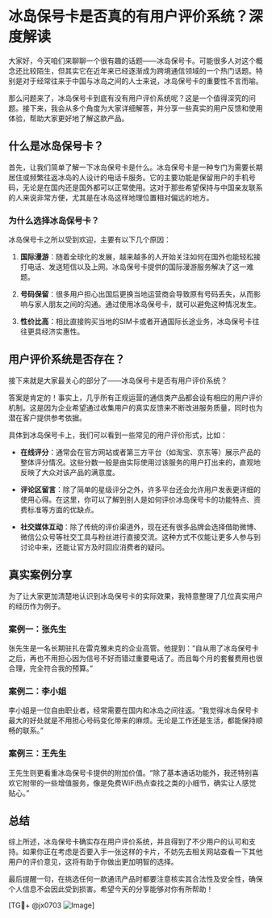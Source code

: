 # 冰岛保号卡是否真的有用户评价系统？深度解读

大家好，今天咱们来聊聊一个很有趣的话题——冰岛保号卡。可能很多人对这个概念还比较陌生，但其实它在近年来已经逐渐成为跨境通信领域的一个热门话题。特别是对于经常往来于中国与冰岛之间的人士来说，冰岛保号卡的重要性不言而喻。

那么问题来了，冰岛保号卡到底有没有用户评价系统呢？这是一个值得深究的问题。接下来，我会从多个角度为大家详细解答，并分享一些真实的用户反馈和使用体验，帮助大家更好地了解这款产品。

## 什么是冰岛保号卡？

首先，让我们简单了解一下冰岛保号卡是什么。冰岛保号卡是一种专门为需要长期居住或频繁往返冰岛的人设计的电话卡服务。它的主要功能是保留用户的手机号码，无论是在国内还是国外都可以正常使用。这对于那些希望保持与中国亲友联系的人来说非常方便，尤其是在冰岛这样地理位置相对偏远的地方。

### 为什么选择冰岛保号卡？

冰岛保号卡之所以受到欢迎，主要有以下几个原因：

1. **国际漫游**：随着全球化的发展，越来越多的人开始关注如何在国外也能轻松接打电话、发送短信以及上网。冰岛保号卡提供的国际漫游服务解决了这一难题。
   
2. **号码保留**：很多用户担心出国后更换当地运营商会导致原有号码丢失，从而影响与家人朋友之间的沟通。通过使用冰岛保号卡，就可以避免这种情况发生。

3. **性价比高**：相比直接购买当地的SIM卡或者开通国际长途业务，冰岛保号卡往往更具经济实惠性。

## 用户评价系统是否存在？

接下来就是大家最关心的部分了——冰岛保号卡是否有用户评价系统？

答案是肯定的！事实上，几乎所有正规运营的通信类产品都会设有相应的用户评价机制。这是因为企业希望通过收集用户的真实反馈来不断改进服务质量，同时也为潜在客户提供参考依据。

具体到冰岛保号卡上，我们可以看到一些常见的用户评价形式，比如：

- **在线评分**：通常会在官方网站或者第三方平台（如淘宝、京东等）展示产品的整体评分情况。这些分数一般是由实际使用过该服务的用户打出来的，直观地反映了大众对该产品的满意度。
  
- **评论区留言**：除了简单的星级评分之外，许多平台还会允许用户发表更详细的使用心得。在这里，你可以了解到别人是如何评价冰岛保号卡的功能特点、资费标准等方面的优缺点。

- **社交媒体互动**：除了传统的评价渠道外，现在还有很多品牌会选择借助微博、微信公众号等社交工具与粉丝进行直接交流。这种方式不仅能让更多人参与到讨论中来，还能让官方及时回应消费者的疑问。

## 真实案例分享

为了让大家更加清楚地认识到冰岛保号卡的实际效果，我特意整理了几位真实用户的经历作为例子。

### 案例一：张先生
张先生是一名长期驻扎在雷克雅未克的企业高管。他提到：“自从用了冰岛保号卡之后，再也不用担心因为信号不好而错过重要电话了。而且每个月的套餐费用也很合理，完全符合我的预算。”

### 案例二：李小姐
李小姐是一位自由职业者，经常需要在国内和冰岛之间往返。“我觉得冰岛保号卡最大的好处就是不用担心号码变化带来的麻烦。无论是工作还是生活，都能保持顺畅的联系。”

### 案例三：王先生
王先生则更看重冰岛保号卡提供的附加价值。“除了基本通话功能外，我还特别喜欢它附带的一些增值服务，像是免费WiFi热点查找之类的小细节，确实让人感觉贴心。”

## 总结

综上所述，冰岛保号卡确实存在用户评价系统，并且得到了不少用户的认可和支持。如果你正在考虑是否要入手一张这样的卡片，不妨先去相关网站查看一下其他用户的评价意见，这将有助于你做出更加明智的选择。

最后提醒一句，在挑选任何一款通讯产品时都要注意核实其合法性及安全性，确保个人信息不会因此受到损害。希望今天的分享能够对你有所帮助！

[TG💪+ @jx0703 ![Image](https://github.com/user-attachments/assets/dbca1d08-cadb-493c-b0ec-ad6f7a83f270)]